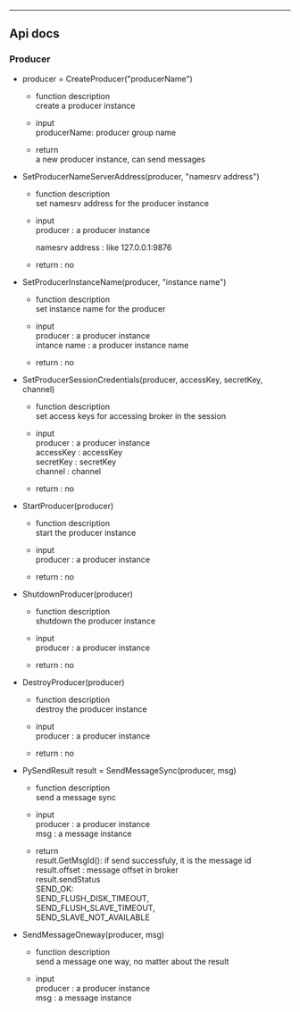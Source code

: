 ----------
## Api docs

### Producer
* producer = CreateProducer("producerName") <br />
  - function description<br />
    create a producer instance<br />

  - input <br />
    producerName: producer group name<br />

  - return<br />
    a new producer instance, can send messages<br />

* SetProducerNameServerAddress(producer, "namesrv address")
  - function description<br />
    set namesrv address for the producer instance<br />

  - input<br />
    producer : a producer instance <br />

    namesrv address : like 127.0.0.1:9876<br />
  - return : no <br />
* SetProducerInstanceName(producer, "instance name")
  - function description<br />
    set instance name for the producer

  - input<br />
    producer : a producer instance <br />
    intance name : a producer instance name<br />
  - return : no <br />
    
* SetProducerSessionCredentials(producer, accessKey, secretKey, channel)
  - function description<br />
    set access keys for accessing broker in the session

  - input<br />
    producer : a producer instance <br />
    accessKey : accessKey<br />
    secretKey : secretKey<br />
    channel : channel<br />
  - return : no <br />

* StartProducer(producer)
  - function description<br />
    start the producer instance

  - input<br />
    producer : a producer instance <br />
   
  - return : no <br />

* ShutdownProducer(producer)
  - function description<br />
    shutdown the producer instance

  - input<br />
    producer : a producer instance <br />
   
  - return : no <br />

* DestroyProducer(producer)
  - function description<br />
    destroy the producer instance

  - input<br />
    producer : a producer instance <br />
   
  - return : no <br />

* PySendResult result = SendMessageSync(producer, msg)
  - function description<br />
    send a message sync

  - input<br />
    producer : a producer instance <br />
    msg : a message instance <br />
    
  - return<br />
    result.GetMsgId(): if send successfuly, it is the message id<br />
    result.offset : message offset in broker<br />
    result.sendStatus<br />
      SEND_OK: <br />
      SEND_FLUSH_DISK_TIMEOUT,<br />
      SEND_FLUSH_SLAVE_TIMEOUT,<br />
      SEND_SLAVE_NOT_AVAILABLE<br />

* SendMessageOneway(producer, msg)
  - function description<br />
    send a message one way, no matter about the result

  - input<br />
    producer : a producer instance <br />
    msg : a message instance <br />